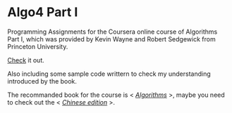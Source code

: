 Algo4 Part I
============
Programming Assignments for the Coursera online course of Algorithms Part I,
which was provided by Kevin Wayne and Robert Sedgewick from Princeton University.

[Check](https://class.coursera.org/algs4partI-006/) it out.

Also including some sample code writtern to check my understanding introduced by the book.

The recommanded book for the course is < *[Algorithms](http://book.douban.com/subject/4854123/)* >,
maybe you need to check out the < *[Chinese edition](http://book.douban.com/subject/19952400/)* >.

